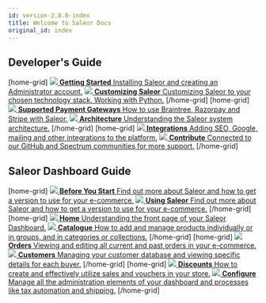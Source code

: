 ```yaml
---
id: version-2.8.0-index
title: Welcome to Saleor Docs
original_id: index
---
```


## Developer's Guide

[home-grid]
[![](assets/icons/getting-started.png) **Getting Started** Installing Saleor and creating an Administrator account.](/docs/getting-started/intro)
[![](assets/icons/customizing.png) **Customizing Saleor** Customizing Saleor to your chosen technology stack. Working with Python.](/docs/customization/intro)
[/home-grid]
[home-grid]
[![](assets/icons/payment-gateways.png) **Supported Payment Gateways** How to use Braintree, Razorpay and Stripe with Saleor.](/docs/payment-gateways/intro)
[![](assets/icons/architecture.png) **Architecture** Understanding the Saleor system architecture.](/docs/architecture/intro)
[/home-grid]
[home-grid]
[![](assets/icons/integrations.png) **Integrations** Adding SEO, Google, mailing and other integrations to the platform.](/docs/integrations/intro)
[![](assets/icons/contribute.png) **Contribute** Connected to our GitHub and Spectrum communities for more support.](/docs/contributing/intro)
[/home-grid]

## Saleor Dashboard Guide

[home-grid]
[![](assets/icons/before-start.png) **Before You Start** Find out more about Saleor and how to get a version to use for your e-commerce.](/docs/dashboard/before-you-start)
[![](assets/icons/using-saleor.png) **Using Saleor** Find out more about Saleor and how to get a version to use for your e-commerce.](/docs/dashboard/using-saleor)
[/home-grid]
[home-grid]
[![](assets/icons/storefront.png) **Home** Understanding the front page of your Saleor Dashboard.](/docs/dashboard/home)
[![](assets/icons/catalogue.png) **Catalogue** How to add and manage products individually or in groups, and in categories or collections.](/docs/dashboard/catalog/intro)
[/home-grid]
[home-grid]
[![](assets/icons/orders.png) **Orders** Viewing and editing all current and past orders in your e-commerce.](/docs/dashboard/orders)
[![](assets/icons/customers.png) **Customers** Managing your customer database and viewing specific details for each buyer.](/docs/dashboard/customers)
[/home-grid]
[home-grid]
[![](assets/icons/discounts.png) **Discounts** How to create and effectively utilize sales and vouchers in your store.](/docs/dashboard/discounts/sales)
[![](assets/icons/configure.png) **Configure** Manage all the administration elements of your dashboard and processes like tax automation and shipping.](/docs/dashboard/configuration/intro)
[/home-grid]
